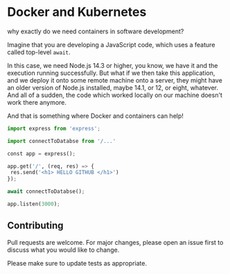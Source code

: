 # Docker and Kubernetes

why exactly do we need containers in software development?

Imagine that you are developing a JavaScript code, which uses a feature called top-level `await`.

In this case, we need Node.js 14.3 or higher, you know, we have it and the execution running successfully. But what if we then take this application,
and we deploy it onto some remote machine onto a server, they might have an older version of Node.js installed,
maybe 14.1, or 12, or eight, whatever.
And all of a sudden, the code which worked locally
on our machine doesn't work there anymore.

And that is something where Docker
and containers can help!

```python
import express from 'express';

import connectToDatabse from '/...'

const app = express();

app.get('/', (req, res) => {
 res.send('<h1> HELLO GITHUB </h1>')
});

await connectToDatabse();

app.listen(3000);

```

## Contributing

Pull requests are welcome. For major changes, please open an issue first
to discuss what you would like to change.

Please make sure to update tests as appropriate.
